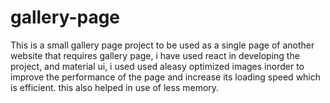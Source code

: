 # gallery-page
This is a small gallery page project to be used as a single page of another website that requires gallery page, i have used react in developing the project, and material ui, i used used aleasy optimized images inorder to improve the performance of the page and increase its loading speed which is efficient. this also helped in use of less memory.
